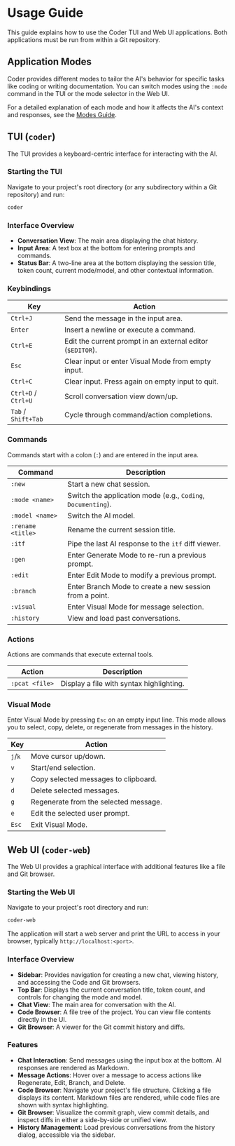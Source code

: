 # Usage Guide

This guide explains how to use the Coder TUI and Web UI applications. Both applications must be run from within a Git repository.

## Application Modes

Coder provides different modes to tailor the AI's behavior for specific tasks like coding or writing documentation. You can switch modes using the `:mode` command in the TUI or the mode selector in the Web UI.

For a detailed explanation of each mode and how it affects the AI's context and responses, see the [Modes Guide](./Modes.md).

## TUI (`coder`)

The TUI provides a keyboard-centric interface for interacting with the AI.

### Starting the TUI

Navigate to your project's root directory (or any subdirectory within a Git repository) and run:

```sh
coder
```

### Interface Overview

- **Conversation View**: The main area displaying the chat history.
- **Input Area**: A text box at the bottom for entering prompts and commands.
- **Status Bar**: A two-line area at the bottom displaying the session title, token count, current mode/model, and other contextual information.

### Keybindings

| Key             | Action                                               |
| --------------- | ---------------------------------------------------- |
| `Ctrl+J`        | Send the message in the input area.                  |
| `Enter`         | Insert a newline or execute a command.               |
| `Ctrl+E`        | Edit the current prompt in an external editor (`$EDITOR`). |
| `Esc`           | Clear input or enter Visual Mode from empty input.   |
| `Ctrl+C`        | Clear input. Press again on empty input to quit.     |
| `Ctrl+D` / `Ctrl+U` | Scroll conversation view down/up.                    |
| `Tab` / `Shift+Tab` | Cycle through command/action completions.            |

### Commands

Commands start with a colon (`:`) and are entered in the input area.

| Command         | Description                                          |
| --------------- | ---------------------------------------------------- |
| `:new`          | Start a new chat session.                            |
| `:mode <name>`  | Switch the application mode (e.g., `Coding`, `Documenting`). |
| `:model <name>` | Switch the AI model.                                 |
| `:rename <title>`| Rename the current session title.                    |
| `:itf`          | Pipe the last AI response to the `itf` diff viewer.  |
| `:gen`          | Enter Generate Mode to re-run a previous prompt.     |
| `:edit`         | Enter Edit Mode to modify a previous prompt.         |
| `:branch`       | Enter Branch Mode to create a new session from a point. |
| `:visual`       | Enter Visual Mode for message selection.             |
| `:history`      | View and load past conversations.                    |

### Actions

Actions are commands that execute external tools.

| Action         | Description                                          |
| -------------- | ---------------------------------------------------- |
| `:pcat <file>` | Display a file with syntax highlighting.             |

### Visual Mode

Enter Visual Mode by pressing `Esc` on an empty input line. This mode allows you to select, copy, delete, or regenerate from messages in the history.

| Key | Action                               |
| --- | ------------------------------------ |
| `j`/`k` | Move cursor up/down.                 |
| `v`   | Start/end selection.                 |
| `y`   | Copy selected messages to clipboard. |
| `d`   | Delete selected messages.            |
| `g`   | Regenerate from the selected message.|
| `e`   | Edit the selected user prompt.       |
| `Esc` | Exit Visual Mode.                    |

## Web UI (`coder-web`)

The Web UI provides a graphical interface with additional features like a file and Git browser.

### Starting the Web UI

Navigate to your project's root directory and run:

```sh
coder-web
```

The application will start a web server and print the URL to access in your browser, typically `http://localhost:<port>`.

### Interface Overview

- **Sidebar**: Provides navigation for creating a new chat, viewing history, and accessing the Code and Git browsers.
- **Top Bar**: Displays the current conversation title, token count, and controls for changing the mode and model.
- **Chat View**: The main area for conversation with the AI.
- **Code Browser**: A file tree of the project. You can view file contents directly in the UI.
- **Git Browser**: A viewer for the Git commit history and diffs.

### Features

- **Chat Interaction**: Send messages using the input box at the bottom. AI responses are rendered as Markdown.
- **Message Actions**: Hover over a message to access actions like Regenerate, Edit, Branch, and Delete.
- **Code Browser**: Navigate your project's file structure. Clicking a file displays its content. Markdown files are rendered, while code files are shown with syntax highlighting.
- **Git Browser**: Visualize the commit graph, view commit details, and inspect diffs in either a side-by-side or unified view.
- **History Management**: Load previous conversations from the history dialog, accessible via the sidebar.
